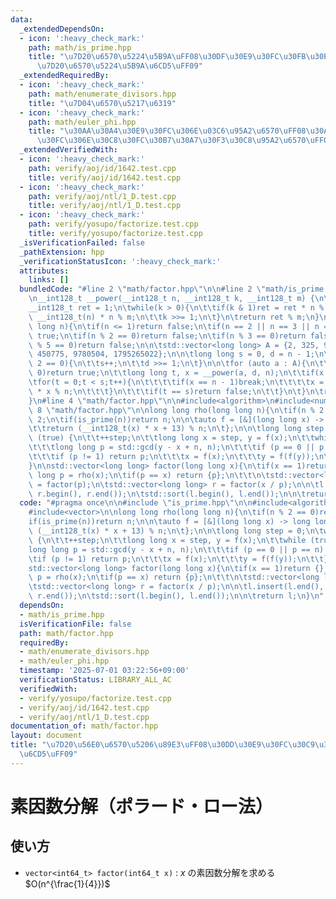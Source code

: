 ```yaml
---
data:
  _extendedDependsOn:
  - icon: ':heavy_check_mark:'
    path: math/is_prime.hpp
    title: "\u7D20\u6570\u5224\u5B9A\uFF08\u30DF\u30E9\u30FC\u30FB\u30E9\u30D3\u30F3\
      \u7D20\u6570\u5224\u5B9A\u6CD5\uFF09"
  _extendedRequiredBy:
  - icon: ':heavy_check_mark:'
    path: math/enumerate_divisors.hpp
    title: "\u7D04\u6570\u5217\u6319"
  - icon: ':heavy_check_mark:'
    path: math/euler_phi.hpp
    title: "\u30AA\u30A4\u30E9\u30FC\u306E\u03C6\u95A2\u6570\uFF08\u30AA\u30A4\u30E9\
      \u30FC\u306E\u30C8\u30FC\u30B7\u30A7\u30F3\u30C8\u95A2\u6570\uFF09"
  _extendedVerifiedWith:
  - icon: ':heavy_check_mark:'
    path: verify/aoj/id/1642.test.cpp
    title: verify/aoj/id/1642.test.cpp
  - icon: ':heavy_check_mark:'
    path: verify/aoj/ntl/1_D.test.cpp
    title: verify/aoj/ntl/1_D.test.cpp
  - icon: ':heavy_check_mark:'
    path: verify/yosupo/factorize.test.cpp
    title: verify/yosupo/factorize.test.cpp
  _isVerificationFailed: false
  _pathExtension: hpp
  _verificationStatusIcon: ':heavy_check_mark:'
  attributes:
    links: []
  bundledCode: "#line 2 \"math/factor.hpp\"\n\n#line 2 \"math/is_prime.hpp\"\n\n#include<vector>\n\
    \n__int128_t __power(__int128_t n, __int128_t k, __int128_t m) {\n\tn %= m;\n\t\
    __int128_t ret = 1;\n\twhile(k > 0){\n\t\tif(k & 1)ret = ret * n % m;\n\t\tn =\
    \ __int128_t(n) * n % m;\n\t\tk >>= 1;\n\t}\n\treturn ret % m;\n}\n\nbool is_prime(long\
    \ long n){\n\tif(n <= 1)return false;\n\tif(n == 2 || n == 3 || n == 5)return\
    \ true;\n\tif(n % 2 == 0)return false;\n\tif(n % 3 == 0)return false;\n\tif(n\
    \ % 5 == 0)return false;\n\n\tstd::vector<long long> A = {2, 325, 9375, 28178,\
    \ 450775, 9780504, 1795265022};\n\n\tlong long s = 0, d = n - 1;\n\twhile(d %\
    \ 2 == 0){\n\t\ts++;\n\t\td >>= 1;\n\t}\n\n\tfor (auto a : A){\n\t\tif(a % n ==\
    \ 0)return true;\n\t\tlong long t, x = __power(a, d, n);\n\t\tif(x != 1){\n\t\t\
    \tfor(t = 0;t < s;t++){\n\t\t\t\tif(x == n - 1)break;\n\t\t\t\tx = __int128_t(x)\
    \ * x % n;\n\t\t\t}\n\t\t\tif(t == s)return false;\n\t\t}\n\t}\n\treturn true;\n\
    }\n#line 4 \"math/factor.hpp\"\n\n#include<algorithm>\n#include<numeric>\n#line\
    \ 8 \"math/factor.hpp\"\n\nlong long rho(long long n){\n\tif(n % 2 == 0)return\
    \ 2;\n\tif(is_prime(n))return n;\n\n\tauto f = [&](long long x) -> long long {\n\
    \t\treturn (__int128_t(x) * x + 13) % n;\n\t};\n\n\tlong long step = 0;\n\twhile\
    \ (true) {\n\t\t++step;\n\t\tlong long x = step, y = f(x);\n\t\twhile (true) {\n\
    \t\t\tlong long p = std::gcd(y - x + n, n);\n\t\t\tif (p == 0 || p == n) break;\n\
    \t\t\tif (p != 1) return p;\n\t\t\tx = f(x);\n\t\t\ty = f(f(y));\n\t\t}\n\t}\n\
    }\n\nstd::vector<long long> factor(long long x){\n\tif(x == 1)return {};\n\tlong\
    \ long p = rho(x);\n\tif(p == x) return {p};\n\t\t\n\tstd::vector<long long> l\
    \ = factor(p);\n\tstd::vector<long long> r = factor(x / p);\n\n\tl.insert(l.end(),\
    \ r.begin(), r.end());\n\tstd::sort(l.begin(), l.end());\n\n\treturn l;\n}\n"
  code: "#pragma once\n\n#include \"is_prime.hpp\"\n\n#include<algorithm>\n#include<numeric>\n\
    #include<vector>\n\nlong long rho(long long n){\n\tif(n % 2 == 0)return 2;\n\t\
    if(is_prime(n))return n;\n\n\tauto f = [&](long long x) -> long long {\n\t\treturn\
    \ (__int128_t(x) * x + 13) % n;\n\t};\n\n\tlong long step = 0;\n\twhile (true)\
    \ {\n\t\t++step;\n\t\tlong long x = step, y = f(x);\n\t\twhile (true) {\n\t\t\t\
    long long p = std::gcd(y - x + n, n);\n\t\t\tif (p == 0 || p == n) break;\n\t\t\
    \tif (p != 1) return p;\n\t\t\tx = f(x);\n\t\t\ty = f(f(y));\n\t\t}\n\t}\n}\n\n\
    std::vector<long long> factor(long long x){\n\tif(x == 1)return {};\n\tlong long\
    \ p = rho(x);\n\tif(p == x) return {p};\n\t\t\n\tstd::vector<long long> l = factor(p);\n\
    \tstd::vector<long long> r = factor(x / p);\n\n\tl.insert(l.end(), r.begin(),\
    \ r.end());\n\tstd::sort(l.begin(), l.end());\n\n\treturn l;\n}\n"
  dependsOn:
  - math/is_prime.hpp
  isVerificationFile: false
  path: math/factor.hpp
  requiredBy:
  - math/enumerate_divisors.hpp
  - math/euler_phi.hpp
  timestamp: '2025-07-01 03:22:56+09:00'
  verificationStatus: LIBRARY_ALL_AC
  verifiedWith:
  - verify/yosupo/factorize.test.cpp
  - verify/aoj/id/1642.test.cpp
  - verify/aoj/ntl/1_D.test.cpp
documentation_of: math/factor.hpp
layout: document
title: "\u7D20\u56E0\u6570\u5206\u89E3\uFF08\u30DD\u30E9\u30FC\u30C9\u30FB\u30ED\u30FC\
  \u6CD5\uFF09"
---
```


# 素因数分解（ポラード・ロー法）

## 使い方

- ``vector<int64_t> factor(int64_t x)`` : $x$ の素因数分解を求める $O(n^{\frac{1}{4}})$ 
